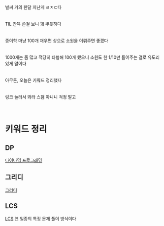 벌써 거의 한달 지난게 ㄹㅈㄷ다
<br><br><br>
TIL 잔뜩 쓴걸 보니 꽤 뿌듯하다
<br><br><br>
종이학 마냥 100개 채우면 상으로 소원을 이뤄주면 좋겠다
<br><br><br>
1000개는 좀 많고 적당히 타협해 100개 헀으니 소원도 한 1/10만 들어주는 걸로 유도리 있게 말이다
<br><br><br>
아무튼, 오늘은 키워드 정리했다
<br><br><br>
링크 눌러서 봐라 스팸 아니니 걱정 말고
<br><br><br>

# 키워드 정리

## DP
[다이나믹 프로그래밍](../reviews/week4_word/DP.md)

## 그리디
[그리디](../reviews/week4_word/greedy.md)

## LCS
[LCS](../reviews/week4_word/LCS.md)
얜 일종의 특정 문제 풀이 방식이다